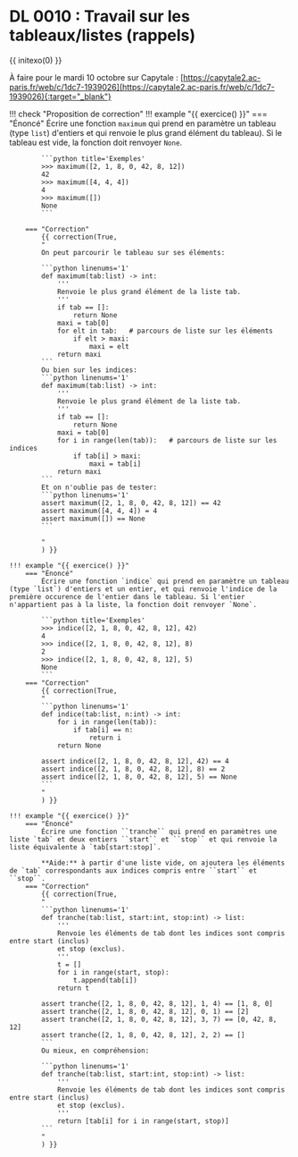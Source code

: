 # DL 0010 : Travail sur les tableaux/listes (rappels)

{{ initexo(0) }}

À faire pour le mardi 10 octobre sur Capytale : [https://capytale2.ac-paris.fr/web/c/1dc7-1939026](https://capytale2.ac-paris.fr/web/c/1dc7-1939026){:target="_blank"} 

!!! check "Proposition de correction"
    !!! example "{{ exercice() }}"
        === "Énoncé" 
            Écrire une fonction `maximum` qui prend en paramètre un tableau (type `list`) d'entiers et qui renvoie le plus grand élément du tableau). Si le tableau est vide, la fonction doit renvoyer `None`.

            ```python title='Exemples'
            >>> maximum([2, 1, 8, 0, 42, 8, 12])
            42
            >>> maximum([4, 4, 4])
            4
            >>> maximum([])
            None        
            ```

        === "Correction" 
            {{ correction(True, 
            "
            On peut parcourir le tableau sur ses éléments: 

            ```python linenums='1'
            def maximum(tab:list) -> int:
                '''
                Renvoie le plus grand élément de la liste tab.
                '''
                if tab == []:
                    return None
                maxi = tab[0]
                for elt in tab:   # parcours de liste sur les éléments
                    if elt > maxi:
                        maxi = elt
                return maxi
            ```
            Ou bien sur les indices:
            ```python linenums='1'
            def maximum(tab:list) -> int:
                '''
                Renvoie le plus grand élément de la liste tab.
                '''
                if tab == []:
                    return None
                maxi = tab[0]
                for i in range(len(tab)):   # parcours de liste sur les indices
                    if tab[i] > maxi:
                        maxi = tab[i]
                return maxi
            ```
            Et on n'oublie pas de tester:
            ```python linenums='1'
            assert maximum([2, 1, 8, 0, 42, 8, 12]) == 42
            assert maximum([4, 4, 4]) = 4
            assert maximum([]) == None
            ```
            
            "
            ) }}

    !!! example "{{ exercice() }}"
        === "Énoncé" 
            Écrire une fonction `indice` qui prend en paramètre un tableau (type `list`) d'entiers et un entier, et qui renvoie l'indice de la première occurence de l'entier dans le tableau. Si l'entier n'appartient pas à la liste, la fonction doit renvoyer `None`.

            ```python title='Exemples'
            >>> indice([2, 1, 8, 0, 42, 8, 12], 42)
            4
            >>> indice([2, 1, 8, 0, 42, 8, 12], 8)
            2
            >>> indice([2, 1, 8, 0, 42, 8, 12], 5)
            None        
            ```
        === "Correction" 
            {{ correction(True, 
            "
            ```python linenums='1'
            def indice(tab:list, n:int) -> int:
                for i in range(len(tab)):
                    if tab[i] == n:
                        return i
                return None

            assert indice([2, 1, 8, 0, 42, 8, 12], 42) == 4
            assert indice([2, 1, 8, 0, 42, 8, 12], 8) == 2
            assert indice([2, 1, 8, 0, 42, 8, 12], 5) == None
            ```
            "
            ) }}

    !!! example "{{ exercice() }}"
        === "Énoncé" 
            Écrire une fonction ``tranche`` qui prend en paramètres une liste `tab` et deux entiers ``start`` et ``stop`` et qui renvoie la liste équivalente à `tab[start:stop]`.

            **Aide:** à partir d'une liste vide, on ajoutera les éléments de `tab` correspondants aux indices compris entre ``start`` et ``stop``.
        === "Correction" 
            {{ correction(True, 
            "
            ```python linenums='1'
            def tranche(tab:list, start:int, stop:int) -> list:
                '''	
                Renvoie les éléments de tab dont les indices sont compris entre start (inclus)
                et stop (exclus).
                '''
                t = []
                for i in range(start, stop):
                    t.append(tab[i])
                return t

            assert tranche([2, 1, 8, 0, 42, 8, 12], 1, 4) == [1, 8, 0]
            assert tranche([2, 1, 8, 0, 42, 8, 12], 0, 1) == [2]
            assert tranche([2, 1, 8, 0, 42, 8, 12], 3, 7) == [0, 42, 8, 12]
            assert tranche([2, 1, 8, 0, 42, 8, 12], 2, 2) == []
            ```
            Ou mieux, en compréhension:

            ```python linenums='1'
            def tranche(tab:list, start:int, stop:int) -> list:
                '''	
                Renvoie les éléments de tab dont les indices sont compris entre start (inclus)
                et stop (exclus).
                '''
                return [tab[i] for i in range(start, stop)]
            ```
            "
            ) }}

